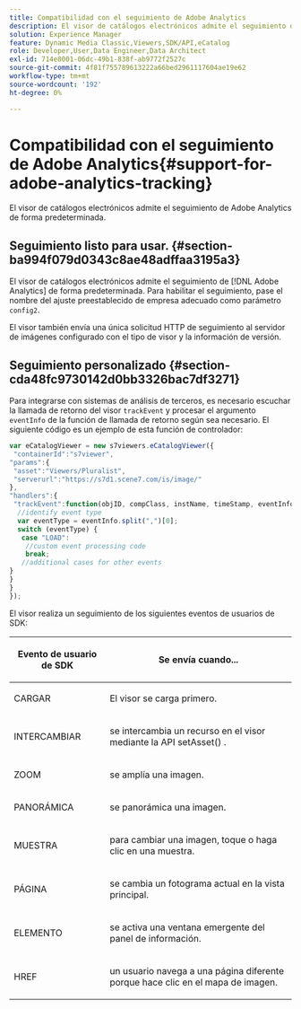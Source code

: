 ```yaml
---
title: Compatibilidad con el seguimiento de Adobe Analytics
description: El visor de catálogos electrónicos admite el seguimiento de Adobe Analytics de forma predeterminada.
solution: Experience Manager
feature: Dynamic Media Classic,Viewers,SDK/API,eCatalog
role: Developer,User,Data Engineer,Data Architect
exl-id: 714e8001-06dc-49b1-838f-ab9772f2527c
source-git-commit: 4f81f755789613222a66bed2961117604ae19e62
workflow-type: tm+mt
source-wordcount: '192'
ht-degree: 0%

---
```


# Compatibilidad con el seguimiento de Adobe Analytics{#support-for-adobe-analytics-tracking}

El visor de catálogos electrónicos admite el seguimiento de Adobe Analytics de forma predeterminada.

## Seguimiento listo para usar. {#section-ba994f079d0343c8ae48adffaa3195a3}

El visor de catálogos electrónicos admite el seguimiento de [!DNL Adobe Analytics] de forma predeterminada. Para habilitar el seguimiento, pase el nombre del ajuste preestablecido de empresa adecuado como parámetro `config2`.

El visor también envía una única solicitud HTTP de seguimiento al servidor de imágenes configurado con el tipo de visor y la información de versión.

## Seguimiento personalizado {#section-cda48fc9730142d0bb3326bac7df3271}

Para integrarse con sistemas de análisis de terceros, es necesario escuchar la llamada de retorno del visor `trackEvent` y procesar el argumento `eventInfo` de la función de llamada de retorno según sea necesario. El siguiente código es un ejemplo de esta función de controlador:

```javascript {.line-numbers}
var eCatalogViewer = new s7viewers.eCatalogViewer({ 
 "containerId":"s7viewer", 
"params":{ 
 "asset":"Viewers/Pluralist", 
 "serverurl":"https://s7d1.scene7.com/is/image/" 
}, 
"handlers":{ 
 "trackEvent":function(objID, compClass, instName, timeStamp, eventInfo) { 
  //identify event type 
  var eventType = eventInfo.split(",")[0]; 
  switch (eventType) { 
   case "LOAD": 
    //custom event processing code 
    break; 
   //additional cases for other events 
} 
} 
} 
});
```

El visor realiza un seguimiento de los siguientes eventos de usuarios de SDK:

<table id="table_5D090E6614974D968E1A93B5727D859C"> 
 <thead> 
  <tr> 
   <th colname="col1" class="entry"> <p>Evento de usuario de SDK </p> </th> 
   <th colname="col2" class="entry"> <p>Se envía cuando... </p> </th> 
  </tr> 
 </thead>
 <tbody> 
  <tr> 
   <td colname="col1"> <p> <span class="codeph"> CARGAR </span> </p> </td> 
   <td colname="col2"> <p>El visor se carga primero. </p> </td> 
  </tr> 
  <tr> 
   <td colname="col1"> <p> <span class="codeph"> INTERCAMBIAR </span> </p> </td> 
   <td colname="col2"> <p>se intercambia un recurso en el visor mediante la API <span class="codeph"> setAsset() </span>. </p> </td> 
  </tr> 
  <tr> 
   <td colname="col1"> <p> <span class="codeph"> ZOOM </span> </p> </td> 
   <td colname="col2"> <p> se amplía una imagen. </p> </td> 
  </tr> 
  <tr> 
   <td colname="col1"> <p> <span class="codeph"> PANORÁMICA </span> </p> </td> 
   <td colname="col2"> <p>se panorámica una imagen. </p> </td> 
  </tr> 
  <tr> 
   <td colname="col1"> <p> <span class="codeph"> MUESTRA </span> </p> </td> 
   <td colname="col2"> <p> para cambiar una imagen, toque o haga clic en una muestra. </p> </td> 
  </tr> 
  <tr> 
   <td colname="col1"> <p> <span class="codeph"> PÁGINA </span> </p> </td> 
   <td colname="col2"> <p> se cambia un fotograma actual en la vista principal. </p> </td> 
  </tr> 
  <tr> 
   <td colname="col1"> <p> <span class="codeph"> ELEMENTO </span> </p> </td> 
   <td colname="col2"> <p>se activa una ventana emergente del panel de información. </p> </td> 
  </tr> 
  <tr> 
   <td colname="col1"> <p> <span class="codeph"> HREF </span> </p> </td> 
   <td colname="col2"> <p>un usuario navega a una página diferente porque hace clic en el mapa de imagen. </p> </td> 
  </tr> 
 </tbody> 
</table>
